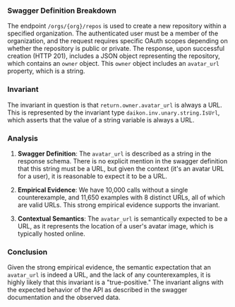 ### Swagger Definition Breakdown

The endpoint `/orgs/{org}/repos` is used to create a new repository within a specified organization. The authenticated user must be a member of the organization, and the request requires specific OAuth scopes depending on whether the repository is public or private. The response, upon successful creation (HTTP 201), includes a JSON object representing the repository, which contains an `owner` object. This `owner` object includes an `avatar_url` property, which is a string.

### Invariant

The invariant in question is that `return.owner.avatar_url` is always a URL. This is represented by the invariant type `daikon.inv.unary.string.IsUrl`, which asserts that the value of a string variable is always a URL.

### Analysis

1. **Swagger Definition**: The `avatar_url` is described as a string in the response schema. There is no explicit mention in the swagger definition that this string must be a URL, but given the context (it's an avatar URL for a user), it is reasonable to expect it to be a URL.

2. **Empirical Evidence**: We have 10,000 calls without a single counterexample, and 11,650 examples with 8 distinct URLs, all of which are valid URLs. This strong empirical evidence supports the invariant.

3. **Contextual Semantics**: The `avatar_url` is semantically expected to be a URL, as it represents the location of a user's avatar image, which is typically hosted online.

### Conclusion

Given the strong empirical evidence, the semantic expectation that an `avatar_url` is indeed a URL, and the lack of any counterexamples, it is highly likely that this invariant is a "true-positive." The invariant aligns with the expected behavior of the API as described in the swagger documentation and the observed data.
